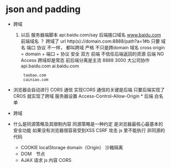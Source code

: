 # json and padding

- 跨域
    1. 以后 服务器端脚本
    api.baidu.com/say 后端接口域名
    www.baidu.com  前端域名
    ？  跨域了
    url http(s)://domain.com:8888/path?a=1#b
    只要 域名 端口 协议 不一样， 都叫跨域 严格
    不只是跨domain 域名  cross origin = domain + 端口 + 协议
    安全
        双方
        前端 不信任后端返回的资源
        后端 NO Access 
    跨域却是常态
        前后端分离是主流 8888  3000
        大公司协作
            api.baidu.com
            ai.baidu.com

            taobao.com
            cainiao.com

- 浏览器会自动进行 CORS 通信
    实现CORS 通信的关键是后端
    只要后端实现了CROS 就实现了跨域
    服务器设置 Access-Control-Allow-Origin   *   后端
    白名单

- 跨域
- 什么是同源策略及其限制内容
    同源策略是一种约定 是浏览器最核心最基本的安全功能
    如果没有浏览器很容易受到XSS CSRF 攻击
    js 里不能执行 非同源的代码

    - COOKIE  localStorage  domain（Origin）   沙箱隔离
    - DOM　节点
    - AJAX 请求  js 内容 CORS